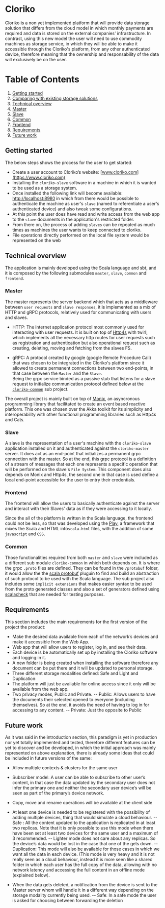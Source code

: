 # Cloriko
 
Cloriko is a non yet implemented platform that will provide data storage solution that differs from the cloud model 
in which monthly payments are required and data is stored on the external companies' infrastructure. 
In contrast, using this new model the user will need to use commodity machines as storage service, 
in which they will be able to make it accessible through the Cloriko's platform, from any other authenticated device, 
therefore meaning that the ownership and responsability of the data will exclusively be on the user. 

# Table of Contents

1. [Getting started](#getting-started)
2. [Comparing with existing storage solutions](#comparing-with-exisiting-storage-solutions)
3. [Technical overview](#technical-overview)
4. [Master](#master)
5. [Slave](#slave)
6. [Common](#common)
8. [Frontend](#frontend)
9. [Requirements](#requirements)
10. [Future work](#future-work)

## Getting started
The below steps shows the process for the user to get started:
-	Create a user account to Cloriko’s website: [www.cloriko.com](https://www.cloriko.com)
-	Installing the `cloriko-slave` software in a machine in which it is wanted to be used as a storage system.
- Once installed the following link will become available: [http://localhost:8980](http://localhost:8980) in which from there would be possible to authenticate the machine as user's `slave` (named to referentiate a user's authenticated device) and also tweak some configurations.
- At this point the user does have read and write access from the web app to the `slave` documents in the application's restricted folder. 
- From there on, the process of adding `slaves` can be repeated as much times as machines the user wants to keep connected to cloriko. 
- File operations directly performed on the local file system would be represented on the web

## Technical overview
The application is mainly developed using the Scala language and sbt, and it is composed by the 
 following submodules `master`, `slave`, `common` and `frontend`.

### Master
The master represents the server backend which that acts as a middleware between `user requests` and `slave responses`, it is implemented as a mix of HTTP and gRPC protocols, relatively used for communicating with users and slaves.

- HTTP: The internet application protocol most commonly used for interacting with 
user requests. It is built on top of [Http4s](https://www.http4s.io) with twirl, which implements all the necessary http routes for user requests such as registration and authentication but also operational request such as creating, deleting, moving and fetching from the slaves FS.

- gRPC: A protocol created by google (google Remote Procedure Call) that was chosen to be integrated in the Cloriko's platform since it allowed to create permanent connections between two end-points, in that case  between the `Master` and the `Slave`.  
Being the grpc service binded as a passive stub that listens for a slave request to initialize communication protocol defined below at the [`cloriko-common`](Common) sub project.

The overall project is mainly built on top of [Monix](https://www.monix.io), an asyncronous programming library that facilitated to create an event based reactive platform. This one was chosen over the Akka toolkit for its simplicity and interoperability with other functional programming libraries such as Http4s and Cats. 

### Slave
A slave is the representation of a user's machine with the `cloriko-slave` application installed on it and authenticated against the `cloriko-master` server.
It does act as an end-point that initializes a permanent grpc connection with the master. 
So at the end, this grpc protocol is a definition of a stream of messages that each one represents a specific operation that will be performed on the slave's `File System`. 
This component does also depends on Monix and Http4s, the second one in that case is used define a local end-point accessible for the user to entry their credentials.

### Frontend 
The frontend will allow the users to basically authenticate against the server and interact with their Slaves' data as if they were accessing to it locally.

Since the all of the platform is written in the Scala language, the frontend could not be less, so that was developed using the [Play](https://www.playframework.io), a framework that mixes the Scala and HTML into`scala.html` files, with the addition of some `javascript` and `CSS`.

### Common
Those functionalities required from both `master` and `slave` were included as a different sub module `cloriko-common` in which both depends on.
It is where the grpc `.proto` files are defined. They can be found in the `/protobuf` folder, it would allow the the [scala protobuf](https://scalapb.github.io/) pluguin to find and build an abstraction of such protocol to be used with the Scala language.
The sub project also includes some `implicit extensions` that makes easier syntax to be used from the proto generated classes and also a set of generators defined using [scalacheck](https://www.scalacheck.org) that are needed for testing purposes.

## Requirements
This section includes the main requirements for the first version of the project the product: 
- Make the desired data available from each of the network’s devices and make it accessible from the Web App.
-	Web app that will allow users to register, log in, and see their data.
-	Each device is be automatically set up by installing the Cloriko software and logging in it. 
-	A new folder is being created when installing the software therefore any document can be put there and it will be updated to personal storage.
-	Three different storage modalities defined: Safe and Light and Duplication
-	The platform will just be available for online access since it only will be available from the web app.
-	Two privacy modes, Public and Private.
--	Public: Allows users to have the documents their selected opened to everyone (including themselves). So at the end, it avoids the need of having to log in for accessing to any content.
--	Private: Just the opposite to Public

## Future work
As it was said in the introduction section, this paradigm is yet in production nor yet totally implemented and tested, therefore different features can be yet to discover and be developed, in which the initial approach was mainly represented on above explanation, there is already some ideas that could be included in future versions of the same: 

-	Allow multiple contexts & clusters for the same user

-	Subscriber model: A user can be able to subscribe to other user’s content, in that case the data updated by the secondary user does not infer the primary one and neither the secondary user device’s will be seen as part of the primary’s device network.

-	Copy, move and rename operations will be available at the client side 

-	At least one device is needed to be registered with the possibility of adding multiple devices, thing that would simulate a cloud behaviour.
--	Safe : All the content updated to the application is replicated in at least two replicas. Note that it is only possible to use this mode when there have been set at least two devices for the same user and a maximum of 3 recommended.
--	Lighter mode does not care about any replicas. So the device’s data would be lost in the case that one of the gets down.
-- Duplication: This mode will also be available for those cases in which we want all the data in each device. (This mode is very heavy and it is not really seen as a cloud behaviour, instead it is more seen like a shared folder in which each user has the full copy of the data, allowing with no network latency and accessing the full content in an offline mode (explained below).

-	When the data gets deleted, a notification from the device is sent to the Master server whom will handle it in a different way depending on the storage modality currently being used.
--	Safe: In a safe mode the user is asked for choosing between forwarding the deletion
